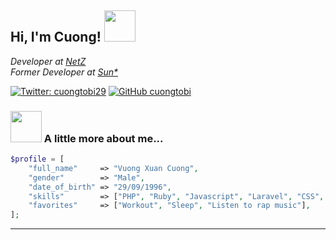 <h2> Hi, I'm Cuong! <img src="https://media.giphy.com/media/mGcNjsfWAjY5AEZNw6/giphy.gif" width="50"></h2>
<p>
    <em>
        Developer at <a href="https://netz.vn">NetZ</a><br>
        Former Developer at <a href="https://sun-asterisk.vn">Sun*</a>
    </em>
</p>

[![Twitter: cuongtobi29](https://img.shields.io/twitter/follow/cuongtobi29?style=social)](https://twitter.com/cuongtobi29)
[![GitHub cuongtobi](https://img.shields.io/github/followers/cuongtobi?label=follow&style=social)](https://github.com/cuongtobi)


### <img src="https://media.giphy.com/media/VgCDAzcKvsR6OM0uWg/giphy.gif" width="50"> A little more about me... 

```PHP
$profile = [
    "full_name"     => "Vuong Xuan Cuong",
    "gender"        => "Male",
    "date_of_birth" => "29/09/1996",
    "skills"        => ["PHP", "Ruby", "Javascript", "Laravel", "CSS", "Ruby on Rails"],
    "favorites"     => ["Workout", "Sleep", "Listen to rap music"],
];
```

---
